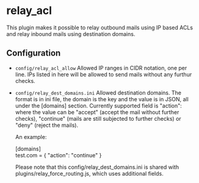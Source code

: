 relay\_acl
========

This plugin makes it possible to relay outbound mails using IP based ACLs
and relay inbound mails using destination domains.

Configuration
-------------

* `config/relay_acl_allow`
    Allowed IP ranges in CIDR notation, one per line.
    IPs listed in here will be allowed to send mails without any furthur
    checks.

* `config/relay_dest_domains.ini`
    Allowed destination domains. The format is in ini file, the domain
    is the key and the value is in JSON, all under the [domains] section.
    Currently supported field is "action": where the value can be
    "accept" (accept the mail without further checks), "continue" (mails
    are still subjected to further checks) or "deny" (reject the mails).

    An example:

    [domains]  
    test.com = { "action": "continue" }

    Please note that this config/relay\_dest\_domains.ini is shared with
    plugins/relay\_force\_routing.js, which uses additional fields.

